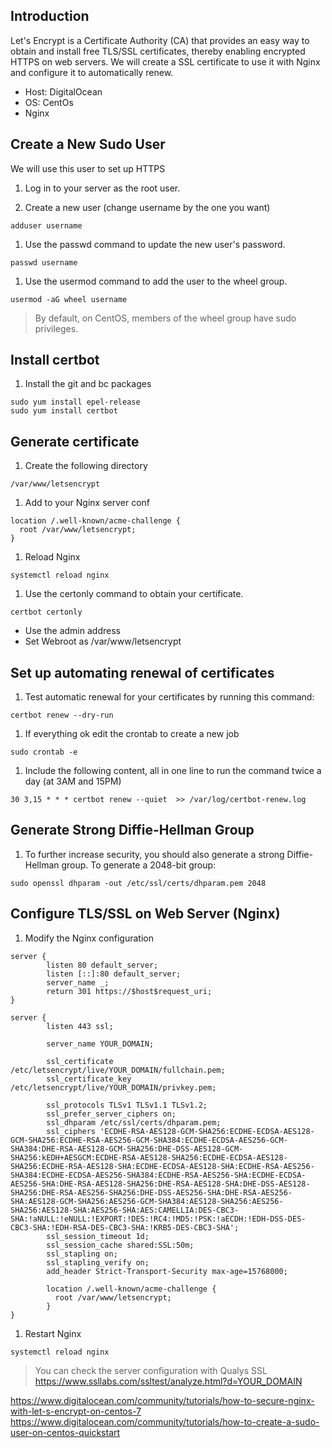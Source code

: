 ## Introduction

Let's Encrypt is a Certificate Authority (CA) that provides an easy way to obtain and install free TLS/SSL certificates, thereby enabling encrypted HTTPS on web servers.
We will create a SSL certificate to use it with Nginx and configure it to automatically renew.

* Host: DigitalOcean
* OS: CentOs
* Nginx

## Create a New Sudo User

We will use this user to set up HTTPS

1. Log in to your server as the root user.

1. Create a new user (change username by the one you want)
```
adduser username
```

1. Use the passwd command to update the new user's password.
```
passwd username
```

1. Use the usermod command to add the user to the wheel group.
```
usermod -aG wheel username
```

> By default, on CentOS, members of the wheel group have sudo privileges.

## Install certbot

1. Install the git and bc packages
```
sudo yum install epel-release
sudo yum install certbot
```

## Generate certificate

1. Create the following directory
```
/var/www/letsencrypt
```

1. Add to your Nginx server conf
```
location /.well-known/acme-challenge {
  root /var/www/letsencrypt;
}
```

1. Reload Nginx
```
systemctl reload nginx
```

1. Use the certonly command to obtain your certificate.
```
certbot certonly
```

* Use the admin address
* Set Webroot as /var/www/letsencrypt

## Set up automating renewal of certificates

1. Test automatic renewal for your certificates by running this command:
```
certbot renew --dry-run
```

1. If everything ok edit the crontab to create a new job
```
sudo crontab -e
```

1. Include the following content, all in one line to run the command twice a day (at 3AM and 15PM)
```
30 3,15 * * * certbot renew --quiet  >> /var/log/certbot-renew.log
```


## Generate Strong Diffie-Hellman Group

1. To further increase security, you should also generate a strong Diffie-Hellman group. To generate a 2048-bit group:
```
sudo openssl dhparam -out /etc/ssl/certs/dhparam.pem 2048
```

## Configure TLS/SSL on Web Server (Nginx)

1. Modify the Nginx configuration
```
server {
        listen 80 default_server;
        listen [::]:80 default_server;
        server_name _;
        return 301 https://$host$request_uri;
}

server {
        listen 443 ssl;

        server_name YOUR_DOMAIN;

        ssl_certificate /etc/letsencrypt/live/YOUR_DOMAIN/fullchain.pem;
        ssl_certificate_key /etc/letsencrypt/live/YOUR_DOMAIN/privkey.pem;

        ssl_protocols TLSv1 TLSv1.1 TLSv1.2;
        ssl_prefer_server_ciphers on;
        ssl_dhparam /etc/ssl/certs/dhparam.pem;
        ssl_ciphers 'ECDHE-RSA-AES128-GCM-SHA256:ECDHE-ECDSA-AES128-GCM-SHA256:ECDHE-RSA-AES256-GCM-SHA384:ECDHE-ECDSA-AES256-GCM-SHA384:DHE-RSA-AES128-GCM-SHA256:DHE-DSS-AES128-GCM-SHA256:kEDH+AESGCM:ECDHE-RSA-AES128-SHA256:ECDHE-ECDSA-AES128-SHA256:ECDHE-RSA-AES128-SHA:ECDHE-ECDSA-AES128-SHA:ECDHE-RSA-AES256-SHA384:ECDHE-ECDSA-AES256-SHA384:ECDHE-RSA-AES256-SHA:ECDHE-ECDSA-AES256-SHA:DHE-RSA-AES128-SHA256:DHE-RSA-AES128-SHA:DHE-DSS-AES128-SHA256:DHE-RSA-AES256-SHA256:DHE-DSS-AES256-SHA:DHE-RSA-AES256-SHA:AES128-GCM-SHA256:AES256-GCM-SHA384:AES128-SHA256:AES256-SHA256:AES128-SHA:AES256-SHA:AES:CAMELLIA:DES-CBC3-SHA:!aNULL:!eNULL:!EXPORT:!DES:!RC4:!MD5:!PSK:!aECDH:!EDH-DSS-DES-CBC3-SHA:!EDH-RSA-DES-CBC3-SHA:!KRB5-DES-CBC3-SHA';
        ssl_session_timeout 1d;
        ssl_session_cache shared:SSL:50m;
        ssl_stapling on;
        ssl_stapling_verify on;
        add_header Strict-Transport-Security max-age=15768000;

        location /.well-known/acme-challenge {
          root /var/www/letsencrypt;
        }
}
```

1. Restart Nginx
```
systemctl reload nginx
```

> You can check the server configuration with Qualys SSL
> https://www.ssllabs.com/ssltest/analyze.html?d=YOUR_DOMAIN


https://www.digitalocean.com/community/tutorials/how-to-secure-nginx-with-let-s-encrypt-on-centos-7
https://www.digitalocean.com/community/tutorials/how-to-create-a-sudo-user-on-centos-quickstart
